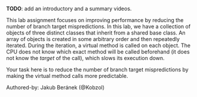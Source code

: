 **TODO**: add an introductory and a summary videos.

This lab assignment focuses on improving performance by reducing the number of branch target mispredictions. In this lab,
we have a collection of objects of three distinct classes that inherit from a shared base class. An array of objects is
created in some arbitrary order and then repeatedly iterated. During the iteration, a virtual method is called on each
object. The CPU does not know which exact method will be called beforehand (it does not know the *target* of the call),
which slows its execution down.

Your task here is to reduce the number of branch target mispredictions by making the virtual method calls more predictable.

Authored-by: Jakub Beránek (@Kobzol)
